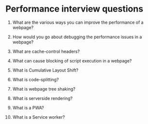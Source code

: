 # Performance interview questions

1. What are the various ways you can improve the performance of a webpage?

2. How would you go about debugging the performance issues in a webpage?

3. What are cache-control headers?

4. What can cause blocking of script execution in a webpage?

5. What is Cumulative Layout Shift?

6. What is code-splitting?

7. What is webpage tree shaking?

8. What is serverside rendering?

9. What is a PWA?

10. What is a Service worker?
